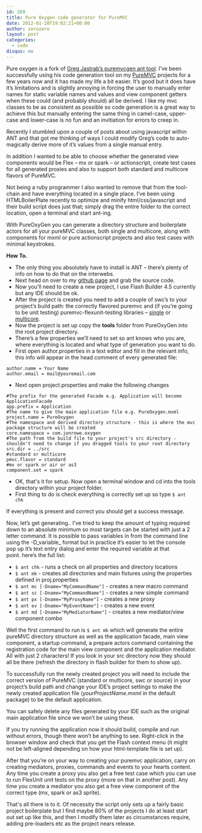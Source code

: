 ```yaml
---
id: 269
title: Pure Oxygen code generator for PureMVC
date: 2012-01-28T19:02:21+00:00
author: zerozero
layout: post
categories:
  - code
disqus: no
---
```

Pure oxygen is a fork of [Greg Jastrab&#8217;s puremvcgen ant tool](http://blog.smartlogicsolutions.com/2008/12/05/introducing-puremvcgen-an-ant-based-puremvc-flex-generator/). I&#8217;ve been successfully using his code generation tool on my [PureMVC](puremvc.org) projects for a few years now and it has made my life a bit easier. It&#8217;s good but it does have it&#8217;s limitations and is slightly annoying in forcing the user to manually enter names for static variable names and values and view component getters when these could (and probably should) all be derived. I like my mvc classes to be as consistent as possible so code generation is a great way to achieve this but manually entering the same thing in camel-case, upper-case and lower-case is no fun and an invitiation for errors to creep in.<!--more-->

Recently I stumbled upon a couple of posts about using javascript within ANT and that got me thinking of ways I could modify Greg&#8217;s code to auto-magically derive more of it&#8217;s values from a single manual entry.

In addition I wanted to be able to choose whether the generated view components would be Flex &#8211; mx or spark &#8211; or actionscript, create test cases for all generated proxies and also to support both standard and multicore flavors of PureMVC.

Not being a ruby programmer I also wanted to remove that from the tool-chain and have everything located in a single place. I&#8217;ve been using HTMLBoilerPlate recently to optimize and minify html/css/javascript and their build script does just that; simply drag the entire folder to the correct location, open a terminal and start ant-ing.

With PureOxyGen you can generate a directory structure and boilerplate actors for all your pureMVC classes, both single and multicore, along with components for mxml or pure actionscript projects and also test cases with minimal keystrokes.

**How To.**

- The only thing you absolutely have to install is ANT &#8211; there&#8217;s plenty of info on how to do that on the interwebs.
- Next head on over to my [github page](https://github.com/zerozero/pureoxygen) and grab the source code.
- Now you&#8217;ll need to create a new project, I use Flash Builder 4.5 currently but any IDE should be ok.
- After the project is created you need to add a couple of swc&#8217;s to your project&#8217;s build path: the correctly flavored puremvc and (if you&#8217;re going to be unit testing) puremvc-flexunit-testing libraries &#8211; [single](http://code.google.com/p/puremvc-flexunit-testing/) or [multicore](https://github.com/cameronyule/puremvc-multicore-flexunit-testing).
- Now the project is set up copy the **tools** folder from PureOxyGen into the root project directory.
- There&#8217;s a few properties we&#8217;ll need to set so ant knows who you are, where everything is located and what type of generation you want to do.
- First open author.properties in a text editor and fill in the relevant info, this info will appear in the head comment of every generated file:

```as3
author.name = Your Name
author.email = mail@youremail.com
```

- Next open project.properties and make the following changes
  
```as3
#The prefix for the generated Facade e.g. Application will become ApplicationFacade
app.prefix = Application
#The name to give the main application file e.g. PureOxygen.mxml
project.name = PureOxygen
#The namespace and derived directory structure - this is where the mvc package structure will be created
core.namespace = com.jonrowe.oxygen
#The path from the build file to your project's src directory - shouldn't need to change if you dragged tools to your root directory
src.dir = ../src
#standard or multicore
pmvc.flavor = standard
#mx or spark or air or as3
component.set = spark
```

- OK, that's it for setup. Now open a terminal window and cd into the tools directory within your project folder.
- First thing to do is check everything is correctly set up so type `$ ant chk`
  
If everything is present and correct you should get a success message.

Now, let&#8217;s get generating.. I&#8217;ve tried to keep the amount of typing required down to an absolute minimum so most targets can be started with just a 2 letter command. It is possible to pass variables in from the command line using the -D_variable_ format but in practice it&#8217;s easier to let the console pop up it&#8217;s text entry dialog and enter the required variable at that point. here&#8217;s the full list:

  * `$ ant chk` - runs a check on all properties and directory locations
  * `$ ant mk` - creates all directories and main fixtures using the properties defined in proj.properties
  * `$ ant mc [-Dname="MyCommandName"]` - creates a new macro command
  * `$ ant sc [-Dname="MyCommandName"]` - creates a new simple command
  * `$ ant px [-Dname="MyProxyName"]` - creates a new proxy
  * `$ ant ev [-Dname="MyEventName"]` - creates a new event
  * `$ ant md [-Dname="MyMediatorName"]` - creates a new mediator/view component combo

Well the first command to run is `$ ant mk` which will generate the entire pureMVC directory structure as well as the application facade, main view component, a startup command, a prepare actors command containing the registration code for the main view component and the application mediator. All with just 2 characters! If you look in your src directory now they should all be there (refresh the directory in flash builder for them to show up).

To successfully run the newly created project you will need to include the correct version of PureMVC (standard or multicore, swc or source) in your project&#8217;s build path and change your IDE&#8217;s project settings to make the newly created application file (_yourProjectName.mxml_ in the default package) to be the default application.

You can safely delete any files generated by your IDE such as the original main application file since we won&#8217;t be using these.

If you try running the application now it should build, compile and run without errors, though there won&#8217;t be anything to see. Right-click in the browser window and check that you get the Flash context menu (it might not be left-aligned depending on how your html-template file is set up).

After that you&#8217;re on your way to creating your puremvc application, carry on creating mediators, proxies, commands and events to your hearts content. Any time you create a proxy you also get a free test case which you can use to run FlexUnit unit tests on the proxy (more on that in another post). Any time you create a mediator you also get a free view component of the correct type (mx, spark or as3 sprite).

That's all there is to it. Of necessity the script only sets up a fairly basic project boilerplate but I find maybe 80% of the projects I do at least start out set up like this, and then I modify them later as circumstances require, adding pre-loaders etc as the project nears release.

